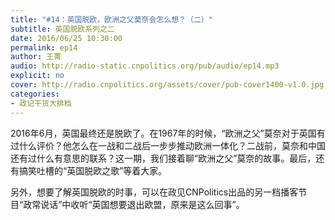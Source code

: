 ```yaml
---
title: "#14：英国脱欧，欧洲之父莫奈会怎么想？（二）"
subtitle: 英国脱欧系列之二
date: 2016/06/25 10:30:00
permalink: ep14
author: 王菁
audio: http://radio-static.cnpolitics.org/pub/audio/ep14.mp3
explicit: no
cover: http://radio.cnpolitics.org/assets/cover/pub-cover1400-v1.0.jpg
categories:
- 政记干货大排档
---
```


2016年6月，英国最终还是脱欧了。在1967年的时候，“欧洲之父”莫奈对于英国有过什么评价？他怎么在一战和二战后一步步推动欧洲一体化？二战前，莫奈和中国还有过什么有意思的联系？这一期，我们接着聊“欧洲之父”莫奈的故事。最后，还有搞笑吐槽的“英国脱欧之歌”等着大家。

另外，想要了解英国脱欧的时事，可以在政见CNPolitics出品的另一档播客节目“政常说话”中收听“英国想要退出欧盟，原来是这么回事”。
